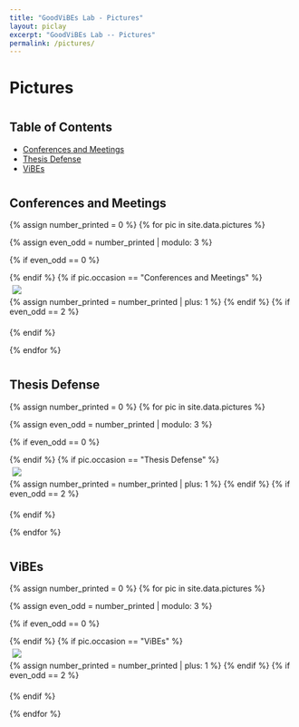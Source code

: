 ```yaml
---
title: "GoodViBEs Lab - Pictures"
layout: piclay
excerpt: "GoodViBEs Lab -- Pictures"
permalink: /pictures/
---
```


# Pictures

## Table of Contents

- [Conferences and Meetings](#conferences-and-meetings)
- [Thesis Defense](#thesis-defense)
- [ViBEs](#vibes)

<style>
  /* Ensure proper spacing between sections */
  section {
    margin-bottom: 30px; /* Adds space between sections */
  }

  .row {
    margin-bottom: 20px; /* Space between image rows */
  }

  .col-sm-4 {
    padding: 5px; /* Padding for images */
  }

  img.img-responsive {
    margin: 0 auto; /* Center images */
    display: block;
    max-width: 100%; /* Ensure images scale properly */
  }

  h2 {
    margin-top: 40px; /* Adds space above section headers */
  }
</style>

## Conferences and Meetings

<section id="conferences-and-meetings">
{% assign number_printed = 0 %}
{% for pic in site.data.pictures %}

{% assign even_odd = number_printed | modulo: 3 %}

{% if even_odd == 0 %}
<div class="row clearfix">
{% endif %}
{% if pic.occasion == "Conferences and Meetings" %}
<div class="col-sm-4">
  <a href="{{ site.url }}{{ site.baseurl }}/images/picpic/conferences-and-meetings/{{ pic.image }}" data-lightbox="conferences-gallery">
    <img src="{{ site.url }}{{ site.baseurl }}/images/picpic/conferences-and-meetings/{{ pic.image }}" class="img-responsive" />
  </a>
</div>
{% assign number_printed = number_printed | plus: 1 %}
{% endif %}
{% if even_odd == 2 %}
</div>
{% endif %}

{% endfor %}
</section>

## Thesis Defense

<section id="thesis-defense">
{% assign number_printed = 0 %}
{% for pic in site.data.pictures %}

{% assign even_odd = number_printed | modulo: 3 %}

{% if even_odd == 0 %}
<div class="row clearfix">
{% endif %}
{% if pic.occasion == "Thesis Defense" %}
<div class="col-sm-4">
  <a href="{{ site.url }}{{ site.baseurl }}/images/picpic/thesis-defense/{{ pic.image }}" data-lightbox="thesis-defense-gallery">
    <img src="{{ site.url }}{{ site.baseurl }}/images/picpic/thesis-defense/{{ pic.image }}" class="img-responsive" />
  </a>
</div>
{% assign number_printed = number_printed | plus: 1 %}
{% endif %}
{% if even_odd == 2 %}
</div>
{% endif %}

{% endfor %}
</section>

## ViBEs

<section id="vibes">
{% assign number_printed = 0 %}
{% for pic in site.data.pictures %}

{% assign even_odd = number_printed | modulo: 3 %}

{% if even_odd == 0 %}
<div class="row clearfix">
{% endif %}
{% if pic.occasion == "ViBEs" %}
<div class="col-sm-4">
  <a href="{{ site.url }}{{ site.baseurl }}/images/picpic/vibes/{{ pic.image }}" data-lightbox="vibes-gallery">
    <img src="{{ site.url }}{{ site.baseurl }}/images/picpic/vibes/{{ pic.image }}" class="img-responsive" />
  </a>
</div>
{% assign number_printed = number_printed | plus: 1 %}
{% endif %}
{% if even_odd == 2 %}
</div>
{% endif %}

{% endfor %}
</section>

